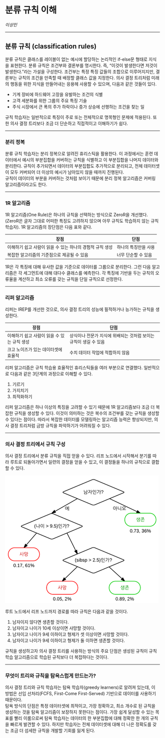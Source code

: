 분류 규칙 이해
================
*이상민*

-----

## 분류 규칙 (classification rules)

분류 규칙은 클래스를 레이블이 없는 예시에 할당하는 논리적인 if-else문 형태로 지식을 표현한다. 분류 규칙은 조건부와
결론부를 명시한다. 즉, “이것이 발생한다면 저것이 발생한다.”라는 가설을 구성한다. 조건부는 특정 특징 값들의
조합으로 이루어지지만, 결론부는 규칙의 조건을 만족할 때 배정할 클래스 값을 지정한다. 의사 결정 트리처럼 미래의 행동을
위한 지식을 만들어내는 응용헤 사용할 수 있으며, 다음과 같은 것들이 있다.

  - 기계 장비에 하드웨어 고장을 유발하는 조건의 식별
  - 고객 세분화를 위한 그룹의 주요 특징 기술
  - 주식 시장에서 큰 폭의 주가 하락이나 증가 상승에 선행하는 조건을 찾는 일

규칙 학습자는 일반적으로 특징이 주로 또는 전체적으로 명목형인 문제에 적용된다. 또한 의사 결정 트리보다 조금 더 단순하고
직접적이고 이해하기가 쉽다.

-----

### 분리 정복

분류 규칙 학습자는 분리 정복으로 알려진 휴리스틱을 활용한다. 이 과정에서는 훈련 데이터에서 예시의 부분집합을 커버하는 규칙을
식별하고 이 부분집합을 나머지 데이터와 분리한다. 규칙이 추가되면서 데이터의 부분집합도 추가적으로 분리되고, 전체
데이터셋이 모두 커버되어 더 이상의 예시가 남아있지 않을 때까지 진행된다.  
규칙이 데이터의 부분을 커버하는 것처럼 보이기 때문에 분리 정복 알고리즘은 커버링 알고리즘이라고도 한다.

-----

### 1R 알고리즘

1R 알고리즘(One Rule)은 하나의 규칙을 선택하는 방식으로 ZeroR을 개선했다. (ZeroR은 글자 그대로 어떠한 특징도
고려하지 않으며 아무 규칙도 학습하지 않는 규칙 학습자). 1R 알고리즘의 장단점은 다음 표와 같다.

| 장점                                | 단점          |
| --------------------------------- | ----------- |
| 이해하기 쉽고 사람이 읽을 수 있는 하나의 경험적 규칙 생성 | 하나의 특징만을 사용 |
| 복잡한 알고리즘의 기준점으로 제공될 수 있음          | 너무 단순할 수 있음 |

1R은 각 특징에 대해 유사한 값을 기준으로 데이터를 그룹으로 분리한다. 그런 다음 알고리즘은 각 세그먼트에 대해 대다수 클래스를
예측한다. 각 특징에 기반을 두는 규칙의 오류율을 계산하고 최소 오류를 갖는 규칙을 단일 규칙으로 선정한다.

-----

### 리퍼 알고리즘

리퍼는 IREP를 개선한 것으로, 의사 결정 트리의 성능에 필적하거나 능가하는 규칙을 생성한다.

| 장점                        | 단점                                    |
| ------------------------- | ------------------------------------- |
| 이해하기 쉽고 사람이 읽을 수 있는 규칙 생성 | 상식이나 전문가 지식에 위배되는 것처럼 보이는 규칙이 생길 수 있음 |
| 크고 노이즈가 있는 데이터셋에 효율적      | 수치 데이터 작업에 적합하지 않음                    |

리퍼 알고리즘은 규칙 학습용 효율적인 휴리스틱들을 여러 부분으로 연결했다. 일반적으로 다음과 같은 3단계의 과정으로 이해할 수
있다.

1.  기르기
2.  가지치기
3.  최적화하기

리퍼 알고리즘은 하나 이상의 특징을 고려할 수 있기 때문에 1R 알고리즘보다 조금 더 복잡한 규칙을 생성할 수 있다. 이것이
의미하는 것은 복수의 조건부를 갖는 규칙을 생성할 수 있다는 점이다. 따라서 복잡한 데이터를 모델링하는 알고리즘 능력은
향상되지만, 의사 결정 트리처럼 금방 규칙을 파악하기가 어려워질 수 있다.

-----

### 의사 결정 트리에서 규칙 구성

의사 결정 트리에서 분류 규칙을 직접 얻을 수 있다. 리프 노드에서 시작해서 분기를 따라 루트로 되돌아가면서 일련의 결정을 얻을
수 있고, 이 결정들을 하나의 규칙으로 결합할 수 있다.

![](./formula/tree.png)

루트 노드에서 리프 노드까지 경로를 따라 규칙은 다음과 같을 것이다.

1.  남자이지 않다면 생존할 것이다.
2.  남자이고 나이가 10세 이상이면 사망할 것이다.
3.  남자이고 나이가 9세 이하이고 형제가 셋 이상이면 사망할 것이다.
4.  남자이고 나이가 9세 이하이고 형제가 둘 이하면 생존할 것이다.

규칙을 생성하고자 의사 결정 트리를 사용하는 방식의 주요 단점은 생성된 규칙이 규칙 학습 알고리즘으로 학습된 규칙보다 더
복잡하다는 것이다.

-----

### 무엇이 트리와 규칙을 탐욕스럽게 만드는가?

의사 결정 트리와 규칙 학습자는 탐욕 학습자(greedy learners)로 알려져 있는데, 이 방법은 선입 선처리(FCFS,
First-Come First-Served) 기반으로 데이터를 사용하기 때문이다.  
탐욕 방식의 단점은 특정 데이터셋에 최적이고, 가장 정확하고, 최소 개수로 된 규칙을 생성하는 것을 탐욕 알고리즘이 보장하지
못한다는 점이다. 가장 쉽게 달성할 수 있는 목표를 빨리 이룸으로써 탐욕 학습자는 데이터의 한 부분집합에 대해 정확한
한 개의 규칙을 빠르게 발견할 수 있다. 하지만 학습자는 전체 데이터셋에 대해 더 나은 정확도를 갖는 조금 더 섬세한 규칙을
개발할 기회를 잃게 된다.
